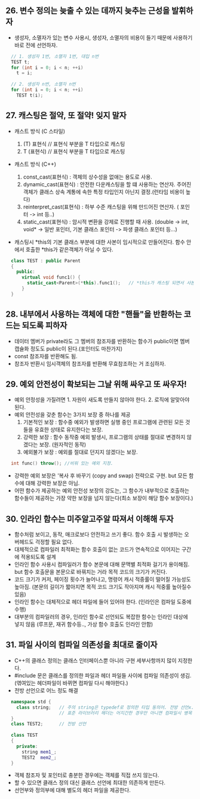 
## 26. 변수 정의는 늦출 수 있는 데까지 늦추는 근성을 발휘하자
  
  - 생성자, 소멸자가 있는 변수 사용시, 생성자, 소멸자의 비용이 들기 때문에 사용하기 바로 전에 선언하자.
```cpp
  // 1. 생성자 1번, 소멸자 1번, 대입 n번
  TEST t;
  for (int i = 0; i < n; ++i)
    t = i;
  
  // 2. 생성자 n번, 소멸자 n번
  for (int i = 0; i < n; ++i)
    TEST t(i);
```

## 27. 캐스팅은 절약, 또 절약! 잊지 말자

  - 캐스트 방식 (C 스타일)
    1. (T) 표현식 // 표현식 부분을 T 타입으로 캐스팅
    2. T (표현식) // 표현식 부분을 T 타입으로 캐스팅
  
  - 캐스트 방식 (C++)
    1. const_cast<T>(표현식) : 객체의 상수성을 없애는 용도로 사용.
    2. dynamic_cast<T>(표현식) : 안전한 다운캐스팅을 할 떄 사용하는 연산자. 주어진 객체가 클래스 상속 계통에 속한 특정 타입인지 아닌지 결정.(런타임 비용이 높다)
    3. reinterpret_cast<T>(표현식) : 하부 수준 캐스팅을 위해 만드어진 연산자. ( 포인터 -> int 등..)
    4. static_cast<T>(표현식) : 암시적 변환을 강제로 진행할 때 사용. (double -> int, void* -> 일반 포인터, 기본 클래스 포인터 -> 파생 클래스 포인터 등...)
  
  - 캐스팅시 *this의 기본 클래스 부분에 대한 사본이 임시적으로 만들어진다. 함수 안에서 호출한 *this가 같은객체가 아닐 수 있다.
```cpp
  class TEST : public Parent
  {
    public:
      virtual void func1() {
        static_cast<Parent>(*this).func1();   // *this가 캐스팅 되면서 사본이 된다. 다른 객체의 func1() 호출.
      }
  }
```
  
## 28. 내부에서 사용하는 객체에 대한 "핸들"을 반환하는 코드는 되도록 피하자
  
  - 데이터 멤버가 private라도 그 멤버의 참조자를 반환하는 함수가 public이면 멤버 캡슐화 정도도 public이 된다.(포인터도 마찬가지)
  - const 참조자를 반환해도 됨.
  - 참조자 반환시 임시객체의 참조자를 반환해 무효참조하는 거 조심하자.
  
## 29. 예외 안전성이 확보되는 그날 위해 싸우고 또 싸우자!
  
  - 예외 안정성을 가질려면 1. 자원이 새도록 만들지 않아야 한다. 2. 로직에 알맞아야 된다.
  - 예외 안전성을 갖춘 함수는 3가지 보장 중 하나를 제공
    1. 기본적인 보장 : 함수중 예외가 발생하면 실행 중인 프로그램에 관련된 모든 것들을 유효한 상태로 유지한다는 보장.
    2. 강력한 보장 : 함수 동작중 예외 발생시, 프로그램의 상태를 절대로 변경하지 않겠다는 보장. (원자적인 동작)
    3. 예외불가 보장 : 예외를 절대로 던지지 않겠다는 보장.
```cpp
  int func() throw(); //비워 있는 예외 지정.
```
  - 강력한 예외 보장은 '복사 후 바꾸기 (copy and swap) 전략으로 구현. but 모든 함수에 대해 강력한 보장은 아님.
  - 어떤 함수가 제공하는 예외 안전성 보장의 강도는, 그 함수가 내부적으로 호출하는 함수들이 제공하는 가장 약한 보장을 넘지 않는다(최소 보장이 해당 함수 보장이다.)
  
## 30. 인라인 함수는 미주알고주알 따져서 이해해 두자
   
  - 함수처럼 보이고, 동작, 매크로보다 안전하고 쓰기 좋다. 함수 호출 시 발생하는 오버헤드도 걱정할 필요 없다.
  - 대체적으로 컴파일러 최적화는 함수 호출이 없는 코드가 연속적으로 이어지는 구간에 적용되도록 설계
  - 인라인 함수 사용시 컴파일러가 함수 본문에 대해 문맥별 최적화 걸기가 용이해짐. but 함수 호출문을 본문으로 바꿔치는 거라 목적 코드의 크기가 커진다.
  - 코드 크기가 커저, 페이징 횟수가 늘어나고, 명령어 캐시 적중률이 떨어질 가능성도 높아짐. (본문의 길이가 짧아지면 목적 코드 크기도 작아지며 캐시 적중률 높아질수 있음)
  - 인라인 함수는 대체적으로 헤더 파일에 들어 있어야 한다. (인라인은 컴파일 도중에 수행)
  - 대부분의 컴파일러의 경우, 인라인 함수로 선언되도 복잡한 함수는 인라인 대상에 넣지 않음 (루프문, 재귀 함수등.., 가상 함수 호출도 인라인 안함)
  
## 31. 파일 사이의 컴파일 의존성을 최대로 줄이자
  
  - C++의 클래스 정의는 클래스 인터페이스뿐 아니라 구현 세부사항까지 많이 지정한다.
  - #include 문은 클래스를 정의한 파일과 헤더 파일들 사이에 컴파일 의존성이 생김. (엮여있는 헤더파일이 바뀌면 컴파일 다시 해야한다.)
  - 전방 선언으로 어느 정도 해결
```cpp
  namespace std {
    class string;   // 주의 string은 typedef로 정의한 타입 동의어. 전방 선언x.
                    // 표준 라이브러리 헤더는 어지간한 경우만 아니면 컴파일시 병목 요인이 되진 않는다.
  }
  class TEST2;      // 전방 선언
  
  class TEST
  {
    private:
      string mem1_; 
      TEST2  mem2_;
  }
```
  
  - 객체 참조자 및 포인터로 충분한 경우에는 객체를 직접 쓰지 않는다.
  - 할 수 있으면 클래스 정의 대신 클래스 선언에 최대한 의존하게 만든다.
  - 선언부와 정의부에 대해 별도의 헤더 파일을 제공한다.
